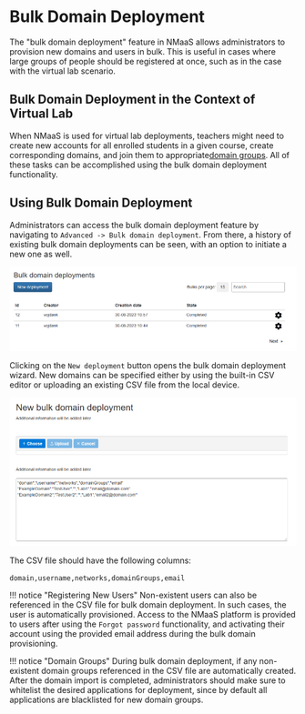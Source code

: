 # Bulk Domain Deployment

The "bulk domain deployment" feature in NMaaS allows administrators to provision new domains and users in bulk. This is useful in cases where large groups of people should be registered at once, such as in the case with the virtual lab scenario.

## Bulk Domain Deployment in the Context of Virtual Lab

When NMaaS is used for virtual lab deployments, teachers might need to create new accounts for all enrolled students in a given course, create corresponding domains, and join them to appropriate[domain groups](./domain-groups.md). All of these tasks can be accomplished using the bulk domain deployment functionality. 

## Using Bulk Domain Deployment

Administrators can access the bulk domain deployment feature by navigating to `Advanced -> Bulk domain deployment`. From there, a history of existing bulk domain deployments can be seen, with an option to initiate a new one as well.

![Bulk domain deployment overview page](./img/bulk-domains-homepage.png)

Clicking on the `New deployment` button opens the bulk domain deployment wizard. New domains can be specified either by using the built-in CSV editor or uploading an existing CSV file from the local device. 

![New bulk domain deployment](./img/new-bulk-domain-deployment.png)

The CSV file should have the following columns:

```csv
domain,username,networks,domainGroups,email
```

!!! notice "Registering New Users"
    Non-existent users can also be referenced in the CSV file for bulk domain deployment. In such cases, the user is automatically provisioned. Access to the NMaaS platform is provided to users after using the `Forgot password` functionality, and activating their account using the provided email address during the bulk domain provisioning.

!!! notice "Domain Groups"
    During bulk domain deployment, if any non-existent domain groups referenced in the CSV file are automatically created. After the domain import is completed, administrators should make sure to whitelist the desired applications for deployment, since by default all applications are blacklisted for new domain groups.